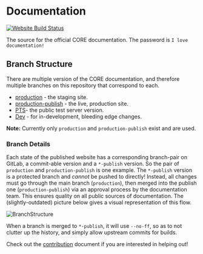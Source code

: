 # Documentation

[![Website Build Status](https://api.netlify.com/api/v1/badges/c0780d7f-a678-49fd-b50e-ffe26f95147f/deploy-status)](https://app.netlify.com/sites/manticore-docs/deploys)

The source for the official CORE documentation.
The password is `I love documentation!`

## Branch Structure

There are multiple version of the CORE documentation, and therefore multiple branches on this repository that correspond to each.

* [production](https://production--manticore-docs.netlify.com) - the staging site.
* [production-publish](https://www.coregames.com/docs) - the live, production site.
* [PTS](https://pts-publish--manticore-docs.netlify.com/)- the public test server
    version.
* [Dev](https://dev-publish--manticore-docs.netlify.com/) - for in-development,
    bleeding edge changes.

**Note:** Currently only `production` and `production-publish` exist and are used.

### Branch Details

Each state of the published website has a corresponding branch-pair on GitLab, a
commit-able version and a `*-publish` version. So the pair of `production` and
`production-publish` is one example. The `*-publish` version is a protected
branch and *cannot* be pushed to directly! Instead, all changes must go through
the main branch (`production`), then merged into the publish one
(`production-publish`) via an approval process by the documentation team. This
ensures quality on all public sources of documentation. The (slightly-outdated)
picture below gives a visual representation of this flow.

![BranchStructure](src/img/readme_branches.png)

When a branch is merged to `*-publish`, it will use `--no-ff`, so as to not clutter
up the history, and simply allow upstream commits for builds.

Check out the [contribution](CONTRIBUTING.MD) document if you are interested in
helping out!
